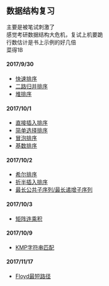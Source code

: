 ## 数据结构复习

主要是被笔试刺激了  
感觉考研数据结构大危机，复试上机要跪  
行数估计是书上示例的好几倍  
菜得1B  

#### 2017/9/30
- [快速排序](./quicksort.py)
- [二路归并排序](./mergesort.py)
- [堆排序](./heapsort.py)

#### 2017/10/1
- [直接插入排序](.insertsort.py)
- [简单选择排序](./selectsort.py)
- [冒泡排序](./bubblesort.py)
- [基数排序](./radixsort.py)

#### 2017/10/2
- [希尔排序](./shellsort.py)
- [折半插入排序](./halvesort.py)
- [最长公共子序列/最长递增子序列](./lislength.py)

#### 2017/10/3
- [矩阵连乘积](./matrixchain.py)

#### 2017/10/9
- [KMP字符串匹配](./kmp.py)

#### 2017/11/17
- [Floyd最短路径](./floyd.py)